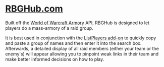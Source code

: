 # [RBGHub.com](http://www.rbghub.com)

Built off the [World of Warcraft Armory](http://us.battle.net/wow/en/) API, RBGHub is designed to let players do a mass-armory of a raid group. 

It is best used in conjunction with the [ListPlayers add-on](http://www.wowinterface.com/downloads/info22058-ListPlayers.html) to quickly copy and paste a group of names and then enter it into the search box. Afterwards, a detailed display of all raid members (either your team or the enemy's) will appear allowing you to pinpoint weak links in their team and make better informed decisions on how to play.